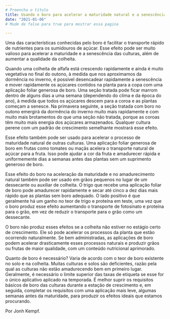 ```yaml
---
# Preencha o título
title: Usando o boro para acelerar a maturidade natural e a senescência.
date: "2021-01-06"
# Mude de false para true para mostrar essa pagina

---
```


Uma das características conhecidas pelo boro é facilitar o transporte rápido de nutrientes para os sumidouros de açúcar. Esse efeito pode ser muito valioso para acelerar a maturidade e a senescência das culturas, além de aumentar a qualidade da colheita.

Quando uma colheita de alfafa está crescendo rapidamente e ainda é muito vegetativa no final do outono, à medida que nos aproximamos da dormência no inverno, é possível desencadear rapidamente a senescência e mover rapidamente os açúcares contidos na planta para a copa com uma aplicação foliar generosa de boro. Uma seção tratada pode ficar marrom dentro de alguns dias a uma semana (dependendo do clima e da época do ano), à medida que todos os açúcares descem para a coroa e as plantas começam a senesce. Na primavera seguinte, a seção tratada com boro no outono emergirá da dormência do inverno muito mais rapidamente e com muito mais brotamentos do que uma seção não tratada, porque as coroas têm muito mais energia dos açúcares armazenados. Qualquer cultura perene com um padrão de crescimento semelhante mostrará esse efeito. 

Esse efeito também pode ser usado para acelerar o processo de maturidade natural de outras culturas. Uma aplicação foliar generosa de boro em frutas como tomates ou maçãs acelera o transporte natural de açúcar para a fruta. Isso pode ajudar a cor da fruta e amadurecer rápida e uniformemente dias a semanas antes das plantas sem um suprimento generoso de boro.

Esse efeito do boro na aceleração da maturidade e no amadurecimento natural também pode ser usado em grãos pequenos no lugar de um dessecante ou auxiliar de colheita. O trigo que recebe uma aplicação foliar de boro pode amadurecer rapidamente e secar até cinco a dez dias mais rápido que as plantas sem boro adequado. O lado positivo é que geralmente há um ganho no teor de trigo e proteína em teste, uma vez que o boro produz esse efeito aumentando o transporte de fotosinato e proteína para o grão, em vez de reduzir o transporte para o grão como um dessecante.

O boro não produz esses efeitos se a colheita não estiver no estágio certo de crescimento. Ele só pode acelerar os processos da planta que estão ocorrendo naturalmente. Se bem administradas, as aplicações de boro podem acelerar drasticamente esses processos naturais e produzir grãos ou frutas de maior qualidade, com um conteúdo nutricional aprimorado.

Quanto de boro é necessário? Varia de acordo com o teor de boro existente no solo e na colheita. Muitas culturas e solos são deficientes, razão pela qual as culturas não estão amadurecendo bem em primeiro lugar. Geralmente, é necessário o limite superior das taxas de etiqueta se esse for o único aplicativo aplicado na temporada. É melhor suprir os requisitos básicos de boro das culturas durante a estação de crescimento e, em seguida, completar os requisitos com uma  aplicação mais leve, algumas semanas antes da maturidade, para produzir os efeitos ideais que estamos procurando.

Por Jonh Kempf.
